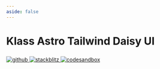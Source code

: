 ```yaml
---
aside: false
---
```


# Klass Astro Tailwind Daisy UI

<p>
  <a title="github" href="https://github.com/flamrdevs/klass-examples/tree/main/astro-tailwind-daisyui">
    <picture>
      <source media="(prefers-color-scheme: dark)" srcset="https://none.deno.dev/ui/button/simple?t=dark&i=github&e=Open%20in%20GitHub">
      <img alt="github" src="https://none.deno.dev/ui/button/simple?t=light&i=github&e=Open%20in%20GitHub" vspace="5">
    </picture>
  </a>
  <a title="stackblitz" href="https://stackblitz.com/fork/github/flamrdevs/klass-examples/tree/main/astro-tailwind-daisyui?title=Klass%20Astro%20Tailwind%20Daisy%20UI">
    <picture>
      <source media="(prefers-color-scheme: dark)" srcset="https://none.deno.dev/ui/button/simple?c=blue&t=dark&i=stackblitz&e=Open%20in%20StackBlitz">
      <img alt="stackblitz" src="https://none.deno.dev/ui/button/simple?c=blue&t=light&i=stackblitz&e=Open%20in%20StackBlitz" vspace="5">
    </picture>
  </a>
  <a title="codesandbox" href="https://codesandbox.io/p/sandbox/github/flamrdevs/klass-examples/tree/main/astro-tailwind-daisyui">
    <picture>
      <source media="(prefers-color-scheme: dark)" srcset="https://none.deno.dev/ui/button/simple?c=slate&t=dark&i=codesandbox&e=Open%20in%20CodeSandbox">
      <img alt="codesandbox" src="https://none.deno.dev/ui/button/simple?c=slate&t=light&i=codesandbox&e=Open%20in%20CodeSandbox" vspace="5">
    </picture>
  </a>
</p>
